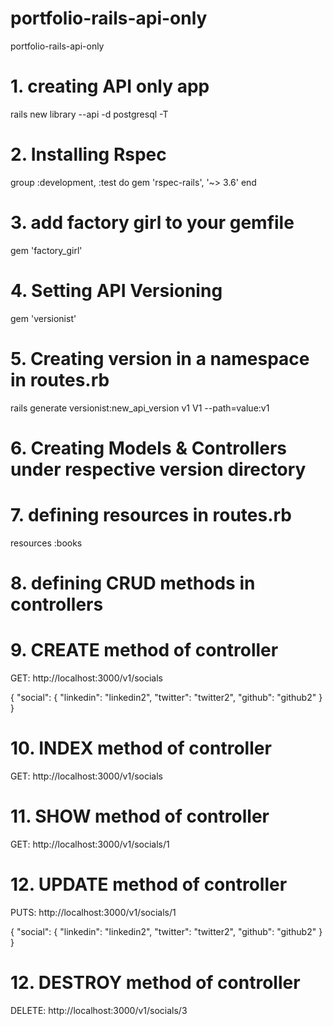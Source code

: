 # portfolio-rails-api-only
portfolio-rails-api-only

# 1. creating API only app
rails new library --api -d postgresql -T

# 2. Installing Rspec
group :development, :test do
  gem 'rspec-rails', '~> 3.6'
end

# 3. add factory girl to your gemfile
gem 'factory_girl'

# 4. Setting API Versioning
gem 'versionist'

# 5. Creating version in a namespace in routes.rb
rails generate versionist:new_api_version v1 V1 --path=value:v1

# 6. Creating Models & Controllers under respective version directory

# 7. defining resources in routes.rb
resources :books

# 8. defining CRUD methods in controllers 

# 9. CREATE method of controller
GET: http://localhost:3000/v1/socials

{
    "social": {
      "linkedin": "linkedin2",
      "twitter": "twitter2",
      "github": "github2"
    }
}

# 10. INDEX method of controller
GET: http://localhost:3000/v1/socials

# 11. SHOW method of controller
GET: http://localhost:3000/v1/socials/1

# 12. UPDATE method of controller
PUTS: http://localhost:3000/v1/socials/1

{
    "social": {
      "linkedin": "linkedin2",
      "twitter": "twitter2",
      "github": "github2"
    }
}

# 12. DESTROY method of controller
DELETE: http://localhost:3000/v1/socials/3